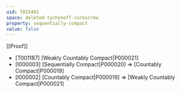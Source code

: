 ```yaml
---
uid: T015481
space: deleted-tychonoff-corkscrew
property: sequentially-compact
value: false
---
```

[[Proof]]

* [T001187] [Weakly Countably Compact|P000021]
* [I000003] [Sequentially Compact|P000020] => [Countably Compact|P000019]
* [I000002] [Countably Compact|P000019] => [Weakly Countably Compact|P000021]

